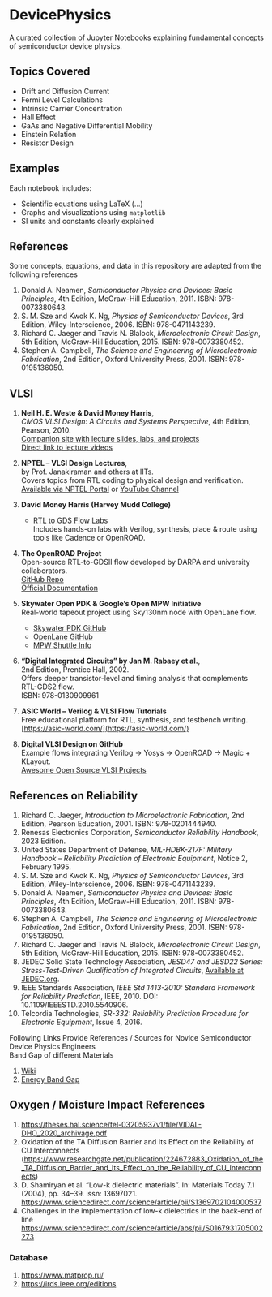 # DevicePhysics

A curated collection of Jupyter Notebooks explaining fundamental concepts of semiconductor device physics.

## Topics Covered

- Drift and Diffusion Current
- Fermi Level Calculations
- Intrinsic Carrier Concentration
- Hall Effect
- GaAs and Negative Differential Mobility
- Einstein Relation
- Resistor Design

## Examples

Each notebook includes:
- Scientific equations using LaTeX ($...$)
- Graphs and visualizations using `matplotlib`
- SI units and constants clearly explained

## References

Some concepts, equations, and data in this repository are adapted from the following references

1. Donald A. Neamen, *Semiconductor Physics and Devices: Basic Principles*, 4th Edition, McGraw-Hill Education, 2011. ISBN: 978-0073380643.
2. S. M. Sze and Kwok K. Ng, *Physics of Semiconductor Devices*, 3rd Edition, Wiley-Interscience, 2006. ISBN: 978-0471143239.
3. Richard C. Jaeger and Travis N. Blalock, *Microelectronic Circuit Design*, 5th Edition, McGraw-Hill Education, 2015. ISBN: 978-0073380452.
4. Stephen A. Campbell, *The Science and Engineering of Microelectronic Fabrication*, 2nd Edition, Oxford University Press, 2001. ISBN: 978-0195136050.


## VLSI 
1. **Neil H. E. Weste & David Money Harris**,  
   *CMOS VLSI Design: A Circuits and Systems Perspective*, 4th Edition, Pearson, 2010.  
   [Companion site with lecture slides, labs, and projects](https://pages.hmc.edu/harris/cmosvlsi/4e/index.html)  
   [Direct link to lecture videos](https://pages.hmc.edu/harris/cmosvlsi/4e/lect/index.html)

2. **NPTEL – VLSI Design Lectures**,  
   by Prof. Janakiraman and others at IITs.  
   Covers topics from RTL coding to physical design and verification.  
   [Available via NPTEL Portal](https://nptel.ac.in/courses/117101058) or [YouTube Channel](https://www.youtube.com/c/nptelhrd/playlists)

3. **David Money Harris (Harvey Mudd College)**  
   - [RTL to GDS Flow Labs](https://pages.hmc.edu/harris/class/e155/index.html)  
   Includes hands-on labs with Verilog, synthesis, place & route using tools like Cadence or OpenROAD.

4. **The OpenROAD Project**  
   Open-source RTL-to-GDSII flow developed by DARPA and university collaborators.  
   [GitHub Repo](https://github.com/The-OpenROAD-Project/OpenROAD)  
   [Official Documentation](https://openroad.readthedocs.io/)

5. **Skywater Open PDK & Google’s Open MPW Initiative**  
   Real-world tapeout project using Sky130nm node with OpenLane flow.  
   - [Skywater PDK GitHub](https://github.com/google/skywater-pdk)  
   - [OpenLane GitHub](https://github.com/The-OpenROAD-Project/OpenLane)  
   - [MPW Shuttle Info](https://efabless.com/open_shuttle_program)

6. **“Digital Integrated Circuits” by Jan M. Rabaey et al.**,  
   2nd Edition, Prentice Hall, 2002.  
   Offers deeper transistor-level and timing analysis that complements RTL-GDS2 flow.  
   ISBN: 978-0130909961

7. **ASIC World – Verilog & VLSI Flow Tutorials**  
   Free educational platform for RTL, synthesis, and testbench writing.  
   [https://asic-world.com/](https://asic-world.com/)

8. **Digital VLSI Design on GitHub**  
   Example flows integrating Verilog → Yosys → OpenROAD → Magic + KLayout.  
   [Awesome Open Source VLSI Projects](https://github.com/drom/awesome-open-source-vlsi)



## References on Reliability 

1. Richard C. Jaeger, *Introduction to Microelectronic Fabrication*, 2nd Edition, Pearson Education, 2001. ISBN: 978-0201444940.
2. Renesas Electronics Corporation, *Semiconductor Reliability Handbook*, 2023 Edition. 
3. United States Department of Defense, *MIL-HDBK-217F: Military Handbook – Reliability Prediction of Electronic Equipment*, Notice 2, February 1995. 
4. S. M. Sze and Kwok K. Ng, *Physics of Semiconductor Devices*, 3rd Edition, Wiley-Interscience, 2006. ISBN: 978-0471143239.
5. Donald A. Neamen, *Semiconductor Physics and Devices: Basic Principles*, 4th Edition, McGraw-Hill Education, 2011. ISBN: 978-0073380643.
6. Stephen A. Campbell, *The Science and Engineering of Microelectronic Fabrication*, 2nd Edition, Oxford University Press, 2001. ISBN: 978-0195136050.
7. Richard C. Jaeger and Travis N. Blalock, *Microelectronic Circuit Design*, 5th Edition, McGraw-Hill Education, 2015. ISBN: 978-0073380452.
8. JEDEC Solid State Technology Association, *JESD47 and JESD22 Series: Stress-Test-Driven Qualification of Integrated Circuits*, [Available at JEDEC.org](https://www.jedec.org).
9. IEEE Standards Association, *IEEE Std 1413-2010: Standard Framework for Reliability Prediction*, IEEE, 2010. DOI: 10.1109/IEEESTD.2010.5540906.
10. Telcordia Technologies, *SR-332: Reliability Prediction Procedure for Electronic Equipment*, Issue 4, 2016.




Following Links Provide References / Sources for Novice Semiconductor Device Physics Engineers   
Band Gap of different Materials 
1. [Wiki](https://en.wikipedia.org/wiki/List_of_semiconductor_materials) 
2. [Energy Band Gap](https://psec.uchicago.edu/library/photocathodes/Compilation_of_Energy_Band_Gaps_in_Elemental_and_Binary_Compound.pdf) 

## Oxygen / Moisture Impact References 
1. https://theses.hal.science/tel-03205937v1/file/VIDAL-DHO_2020_archivage.pdf 
2. Oxidation of the TA Diffusion Barrier and Its Effect on the Reliability of CU Interconnects (https://www.researchgate.net/publication/224672883_Oxidation_of_the_TA_Diffusion_Barrier_and_Its_Effect_on_the_Reliability_of_CU_Interconnects)
3. D. Shamiryan et al. “Low-k dielectric materials”. In: Materials Today 7.1 (2004), pp. 34–39. issn: 13697021. https://www.sciencedirect.com/science/article/pii/S1369702104000537 
4. Challenges in the implementation of low-k dielectrics in the back-end of line https://www.sciencedirect.com/science/article/abs/pii/S0167931705002273 


### Database 
1. https://www.matprop.ru/
2. https://irds.ieee.org/editions
